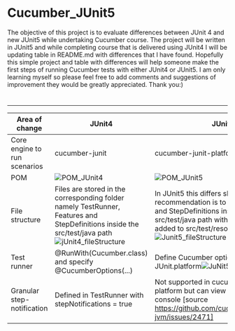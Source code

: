 # Cucumber_JUnit5

The objective of this project is to evaluate differences between JUnit 4 and new JUnit5 while undertaking Cucumber course. The project will be written in JUnit5 and while completing course that is delivered using JUnit4 I will be updating table in README.md with differences that I have found. Hopefully this simple project and table with differences will help someone make the first steps of running Cucumber tests with either JUnit4 or JUnit5. I am only learning myself so please feel free to add comments and suggestions of improvement they would be greatly appreciated. Thank you:)
#
-----------------------------

| Area of change | JUnit4 | JUnit5 |
| --- | --- | --- |
|Core engine to run scenarios | cucumber-junit | cucumber-junit-platform-engine |
|POM | ![POM_JUnit4](https://user-images.githubusercontent.com/23194565/169550826-b2bf4e79-a6e7-4548-b76c-603925a4a36b.jpg)|![POM_JUnit5](https://user-images.githubusercontent.com/23194565/169550859-ee1309c6-3909-4796-ac6e-75da2c94de8c.jpg)|
|File structure |Files are stored in the corresponding folder namely TestRunner, Features and StepDefinitions inside the src/test/java path ![jUnit4_fileStructure](https://user-images.githubusercontent.com/23194565/172447522-f37293aa-3477-45c2-8032-63593ecb001a.jpg)|In JUnit5 this differs slightly the recommendation is to place TestRunner and StepDefinitions inside the src/test/java path with Features to be added to src/test/resources path ![Junit5_fileStructure](https://user-images.githubusercontent.com/23194565/172447496-bd2f3a47-3a63-4c36-8d4c-4fe4ba0c7de7.jpg)|
|Test runner | @RunWith(Cucumber.class) and specify @CucumberOptions(...) |Define Cucumber options using JUnit.platform![JuNit5_testRunner](https://user-images.githubusercontent.com/23194565/172449822-19ea7ab8-a8b4-4293-b830-b654247d531e.jpg) |
|Granular step- notification | Defined in TestRunner with stepNotifications = true | Not supported in cucumber-junit-platform but can view scenario outline in console [source https://github.com/cucumber/cucumber-jvm/issues/2471]|
